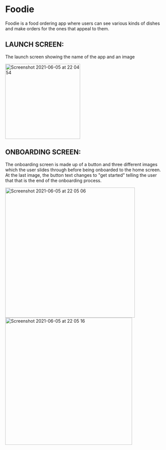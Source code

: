 # Foodie

Foodie is a food ordering app where users can see various kinds of dishes and make orders for the ones that appeal to them. 

## LAUNCH SCREEN:
The launch screen showing the name of the app and an image

<img width="238" alt="Screenshot 2021-06-05 at 22 04 54" src="https://user-images.githubusercontent.com/69020285/120905468-2379da80-c64a-11eb-97bf-ef43dd43a7b0.png"> 


## ONBOARDING SCREEN:
The onboarding screen is made up of a button and three different images which the user slides through before being onboarded to the home screen. At the last image, the button text changes to "get started" telling the user that that is the end of the onboarding process. 

<img width="412" alt="Screenshot 2021-06-05 at 22 05 06" src="https://user-images.githubusercontent.com/69020285/120905600-101b3f00-c64b-11eb-98ec-60e3fe278be5.png"> <img width="403" alt="Screenshot 2021-06-05 at 22 05 16" src="https://user-images.githubusercontent.com/69020285/120905615-27f2c300-c64b-11eb-92bd-e5a968a8b967.png">




